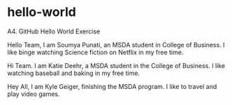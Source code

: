 # hello-world
A4. GitHub Hello World Exercise

  
Hello Team, 
  I am Soumya Punati, an MSDA student in College of Business. 
  I like binge watching Science fiction on Netflix in my free time. 
  
Hi Team.
  I am Katie Deehr, a MSDA student in the College of Business.
  I like watching baseball and baking in my free time.

Hey All,
  I am Kyle Geiger, finishing the MSDA program.
  I like to travel and play video games.
